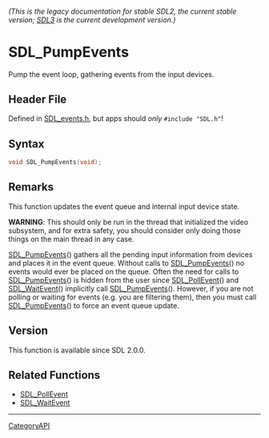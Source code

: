 ###### (This is the legacy documentation for stable SDL2, the current stable version; [SDL3](https://wiki.libsdl.org/SDL3/) is the current development version.)
# SDL_PumpEvents

Pump the event loop, gathering events from the input devices.

## Header File

Defined in [SDL_events.h](https://github.com/libsdl-org/SDL/blob/SDL2/include/SDL_events.h), but apps should _only_ `#include "SDL.h"`!

## Syntax

```c
void SDL_PumpEvents(void);

```

## Remarks

This function updates the event queue and internal input device state.

**WARNING**: This should only be run in the thread that initialized the
video subsystem, and for extra safety, you should consider only doing those
things on the main thread in any case.

[SDL_PumpEvents](SDL_PumpEvents)() gathers all the pending input
information from devices and places it in the event queue. Without calls to
[SDL_PumpEvents](SDL_PumpEvents)() no events would ever be placed on the
queue. Often the need for calls to [SDL_PumpEvents](SDL_PumpEvents)() is
hidden from the user since [SDL_PollEvent](SDL_PollEvent)() and
[SDL_WaitEvent](SDL_WaitEvent)() implicitly call
[SDL_PumpEvents](SDL_PumpEvents)(). However, if you are not polling or
waiting for events (e.g. you are filtering them), then you must call
[SDL_PumpEvents](SDL_PumpEvents)() to force an event queue update.

## Version

This function is available since SDL 2.0.0.

## Related Functions

* [SDL_PollEvent](SDL_PollEvent)
* [SDL_WaitEvent](SDL_WaitEvent)

----
[CategoryAPI](CategoryAPI)

